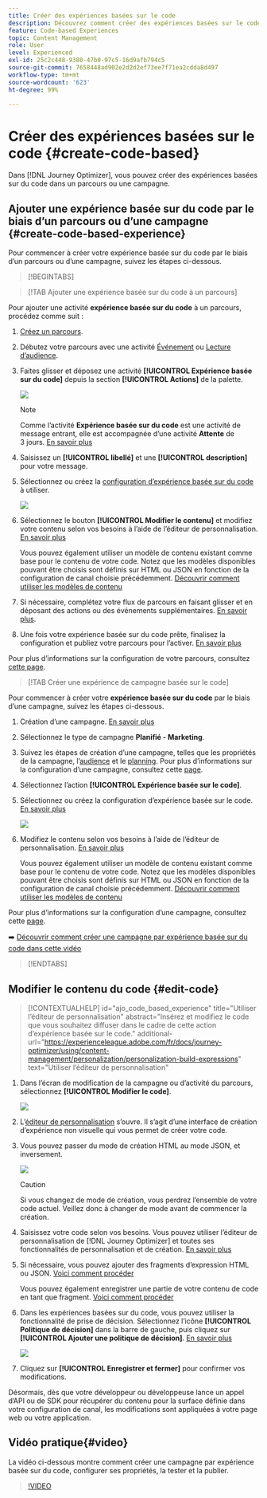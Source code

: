 ```yaml
---
title: Créer des expériences basées sur le code
description: Découvrez comment créer des expériences basées sur le code dans Journey Optimizer.
feature: Code-based Experiences
topic: Content Management
role: User
level: Experienced
exl-id: 25c2c448-9380-47b0-97c5-16d9afb794c5
source-git-commit: 7658448ad902e2d2d2ef73ee7f71ea2cdda8d497
workflow-type: tm+mt
source-wordcount: '623'
ht-degree: 99%

---
```


# Créer des expériences basées sur le code {#create-code-based}

Dans [!DNL Journey Optimizer], vous pouvez créer des expériences basées sur du code dans un parcours ou une campagne.

## Ajouter une expérience basée sur du code par le biais d’un parcours ou d’une campagne {#create-code-based-experience}

Pour commencer à créer votre expérience basée sur du code par le biais d’un parcours ou d’une campagne, suivez les étapes ci-dessous.

>[!BEGINTABS]

>[!TAB Ajouter une expérience basée sur du code à un parcours]

Pour ajouter une activité **expérience basée sur du code** à un parcours, procédez comme suit :

1. [Créez un parcours](../building-journeys/journey-gs.md).

1. Débutez votre parcours avec une activité [Événement](../building-journeys/general-events.md) ou [Lecture d’audience](../building-journeys/read-audience.md).

1. Faites glisser et déposez une activité **[!UICONTROL Expérience basée sur du code]** depuis la section **[!UICONTROL Actions]** de la palette.

   ![](assets/code-based-activity-journey.png)

   >[!NOTE]
   >
   >Comme l’activité **Expérience basée sur du code** est une activité de message entrant, elle est accompagnée d’une activité **Attente** de 3 jours. [En savoir plus](../building-journeys/wait-activity.md#auto-wait-node)

1. Saisissez un **[!UICONTROL libellé]** et une **[!UICONTROL description]** pour votre message.

1. Sélectionnez ou créez la [configuration d’expérience basée sur du code](code-based-configuration.md) à utiliser.

   ![](assets/code-based-activity-config.png)

1. Sélectionnez le bouton **[!UICONTROL Modifier le contenu]** et modifiez votre contenu selon vos besoins à l’aide de l’éditeur de personnalisation. [En savoir plus](#edit-code)

   Vous pouvez également utiliser un modèle de contenu existant comme base pour le contenu de votre code. Notez que les modèles disponibles pouvant être choisis sont définis sur HTML ou JSON en fonction de la configuration de canal choisie précédemment. [Découvrir comment utiliser les modèles de contenu](../content-management/use-content-templates.md)

1. Si nécessaire, complétez votre flux de parcours en faisant glisser et en déposant des actions ou des événements supplémentaires. [En savoir plus](../building-journeys/about-journey-activities.md).

1. Une fois votre expérience basée sur du code prête, finalisez la configuration et publiez votre parcours pour l’activer. [En savoir plus](../building-journeys/publishing-the-journey.md)

Pour plus d’informations sur la configuration de votre parcours, consultez [cette page](../building-journeys/journey-gs.md).

>[!TAB Créer une expérience de campagne basée sur le code]

Pour commencer à créer votre **expérience basée sur du code** par le biais d’une campagne, suivez les étapes ci-dessous.

1. Création d’une campagne. [En savoir plus](../campaigns/create-campaign.md)

1. Sélectionnez le type de campagne **Planifié - Marketing**.

1. Suivez les étapes de création d’une campagne, telles que les propriétés de la campagne, l’[audience](../audience/about-audiences.md) et le [planning](../campaigns/create-campaign.md#schedule). Pour plus d’informations sur la configuration d’une campagne, consultez cette [page](../campaigns/get-started-with-campaigns.md).

1. Sélectionnez l’action **[!UICONTROL Expérience basée sur le code]**.

1. Sélectionnez ou créez la configuration d’expérience basée sur le code. [En savoir plus](code-based-configuration.md)

   ![](assets/code-based-campaign-surface.png)

1. Modifiez le contenu selon vos besoins à l’aide de l’éditeur de personnalisation. [En savoir plus](#edit-code)

   Vous pouvez également utiliser un modèle de contenu existant comme base pour le contenu de votre code. Notez que les modèles disponibles pouvant être choisis sont définis sur HTML ou JSON en fonction de la configuration de canal choisie précédemment. [Découvrir comment utiliser les modèles de contenu](../content-management/use-content-templates.md)

   <!--![](assets/code-based-campaign-edit-content.png)-->

Pour plus d’informations sur la configuration d’une campagne, consultez cette [page](../campaigns/get-started-with-campaigns.md).

➡️ [Découvrir comment créer une campagne par expérience basée sur du code dans cette vidéo](#video)

>[!ENDTABS]

## Modifier le contenu du code {#edit-code}

>[!CONTEXTUALHELP]
>id="ajo_code_based_experience"
>title="Utiliser l’éditeur de personnalisation"
>abstract="Insérez et modifiez le code que vous souhaitez diffuser dans le cadre de cette action d’expérience basée sur le code."
>additional-url="https://experienceleague.adobe.com/fr/docs/journey-optimizer/using/content-management/personalization/personalization-build-expressions" text="Utiliser l’éditeur de personnalisation"

1. Dans l’écran de modification de la campagne ou d’activité du parcours, sélectionnez **[!UICONTROL Modifier le code]**.

   ![](assets/code-based-campaign-edit-code.png)

1. L’[éditeur de personnalisation](../personalization/personalization-build-expressions.md) s’ouvre. Il s’agit d’une interface de création d’expérience non visuelle qui vous permet de créer votre code.

1. Vous pouvez passer du mode de création HTML au mode JSON, et inversement.

   ![](assets/code-based-campaign-code-editor.png)

   >[!CAUTION]
   >
   >Si vous changez de mode de création, vous perdrez l’ensemble de votre code actuel. Veillez donc à changer de mode avant de commencer la création.

1. Saisissez votre code selon vos besoins. Vous pouvez utiliser l’éditeur de personnalisation de [!DNL Journey Optimizer] et toutes ses fonctionnalités de personnalisation et de création. [En savoir plus](../personalization/personalization-build-expressions.md)

1. Si nécessaire, vous pouvez ajouter des fragments d’expression HTML ou JSON. [Voici comment procéder](../personalization/use-expression-fragments.md)

   Vous pouvez également enregistrer une partie de votre contenu de code en tant que fragment. [Voici comment procéder](../content-management/fragments.md#save-as-expression-fragment)

1. Dans les expériences basées sur du code, vous pouvez utiliser la fonctionnalité de prise de décision. Sélectionnez l’icône **[!UICONTROL Politique de décision]** dans la barre de gauche, puis cliquez sur **[!UICONTROL Ajouter une politique de décision]**. [En savoir plus](../experience-decisioning/create-decision.md)

   ![](assets/code-based-campaign-create-decision.png)

1. Cliquez sur **[!UICONTROL Enregistrer et fermer]** pour confirmer vos modifications.

Désormais, dès que votre développeur ou développeuse lance un appel d’API ou de SDK pour récupérer du contenu pour la surface définie dans votre configuration de canal, les modifications sont appliquées à votre page web ou votre application.

## Vidéo pratique{#video}

La vidéo ci-dessous montre comment créer une campagne par expérience basée sur du code, configurer ses propriétés, la tester et la publier.

>[!VIDEO](https://video.tv.adobe.com/v/3428868/?quality=12&learn=on)
